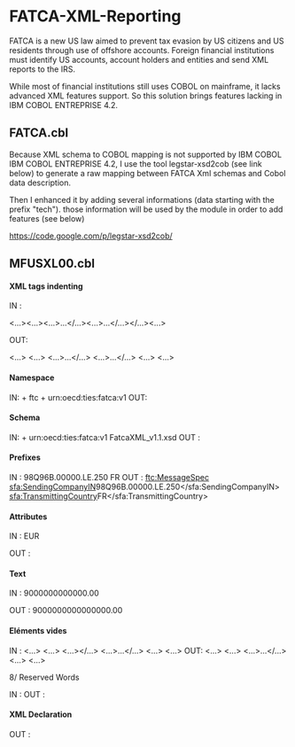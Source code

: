 # FATCA-XML-Reporting

FATCA is a new US law aimed to prevent tax evasion by US citizens and US residents through use of offshore accounts.
Foreign financial institutions must identify US accounts, account holders and entities and send XML reports to the IRS.

While most of financial institutions still uses COBOL on mainframe, it lacks advanced XML features support.
So this solution brings features lacking in IBM COBOL ENTREPRISE 4.2.

## FATCA.cbl

Because XML schema to COBOL mapping is not supported by IBM COBOL IBM COBOL ENTREPRISE 4.2,
I use the tool legstar-xsd2cob (see link below) to generate a raw mapping between FATCA Xml schemas and Cobol data description.

Then I enhanced it by adding several informations (data starting with the prefix "tech"). 
those information will be used by the module in order to add features (see below)

https://code.google.com/p/legstar-xsd2cob/

## MFUSXL00.cbl

#### XML tags indenting

IN : 

<...><...><...>...</...><...>...</...></...><...>

OUT:

<...>
  <...>
    <...>...</...>
    <...>...</...>
  <...>
<...>

#### Namespace

IN:
<racine>         + ftc + urn:oecd:ties:fatca:v1
OUT:
<racine xmlns:ftc="urn:oecd:ties:fatca:v1">

#### Schema

IN:
<racine>         + urn:oecd:ties:fatca:v1 FatcaXML_v1.1.xsd
OUT :
<racine xsi:schemaLocation="urn:oecd:ties:fatca:v1 FatcaXML_v1.1.xsd">

#### Prefixes

IN :
  <MessageSpec>
    <SendingCompanyIN>98Q96B.00000.LE.250</SendingCompanyIN>
    <TransmittingCountry>FR</TransmittingCountry>
OUT :
  <ftc:MessageSpec>
    <sfa:SendingCompanyIN>98Q96B.00000.LE.250</sfa:SendingCompanyIN>
    <sfa:TransmittingCountry>FR</sfa:TransmittingCountry>

#### Attributes
IN :
<AccountBalance>
  <tech-attr-req-currCode>EUR </tech-attr-req-currCode>
</AccountBalance>

OUT :
<AccountBalance currCode="EUR">
</AccountBalance>

#### Text

IN :
<AccountBalance>
  <tech-text>9000000000000.00</tech-text>
</AccountBalance>

OUT :
<AccountBalance>9000000000000000.00</AccountBalance>

#### Eléments vides

IN :
<...>
  <...>
    <...></...>
    <...>...</...>
  <...>
<...>
OUT:
<...>
  <...>
    <...>...</...>
  <...>
<...>

8/ Reserved Words

IN :
<R-Address></R-Address>
<R-Type></R-Type>
<R-Title></R-Title>
OUT :
<Address></Address>
<Type></Type>
<Title></Title>

#### XML Declaration

OUT :
<?xml version="1.0" encoding="UTF-8"?>

